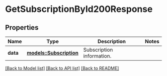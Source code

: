 # GetSubscriptionById200Response

## Properties

Name | Type | Description | Notes
------------ | ------------- | ------------- | -------------
**data** | [**models::Subscription**](Subscription.md) | Subscription information. | 

[[Back to Model list]](../README.md#documentation-for-models) [[Back to API list]](../README.md#documentation-for-api-endpoints) [[Back to README]](../README.md)


